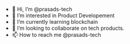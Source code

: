- 👋 Hi, I’m @prasads-tech
- 👀 I’m interested in Product Developement
- 🌱 I’m currently learning blockchain 
- 💞️ I’m looking to collaborate on tech products.
- 📫 How to reach me @prasads-tech

<!---
prasads-tech/prasads-tech is a ✨ special ✨ repository because its `README.md` (this file) appears on your GitHub profile.
You can click the Preview link to take a look at your changes.
--->
